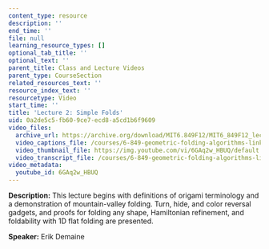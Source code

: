 ```yaml
---
content_type: resource
description: ''
end_time: ''
file: null
learning_resource_types: []
optional_tab_title: ''
optional_text: ''
parent_title: Class and Lecture Videos
parent_type: CourseSection
related_resources_text: ''
resource_index_text: ''
resourcetype: Video
start_time: ''
title: 'Lecture 2: Simple Folds'
uid: 0a2de5c5-fb60-9ce7-ecd8-a5cd1b6f9609
video_files:
  archive_url: https://archive.org/download/MIT6.849F12/MIT6_849F12_lec02_300k.mp4
  video_captions_file: /courses/6-849-geometric-folding-algorithms-linkages-origami-polyhedra-fall-2012/dd00d98225fc5eff88b85b33d51bd20a_6GAq2w_HBUQ.vtt
  video_thumbnail_file: https://img.youtube.com/vi/6GAq2w_HBUQ/default.jpg
  video_transcript_file: /courses/6-849-geometric-folding-algorithms-linkages-origami-polyhedra-fall-2012/33a7ee29faf14a79635ec51528b4cbdf_6GAq2w_HBUQ.pdf
video_metadata:
  youtube_id: 6GAq2w_HBUQ
---
```


**Description:** This lecture begins with definitions of origami terminology and a demonstration of mountain-valley folding. Turn, hide, and color reversal gadgets, and proofs for folding any shape, Hamiltonian refinement, and foldability with 1D flat folding are presented.

**Speaker:** Erik Demaine